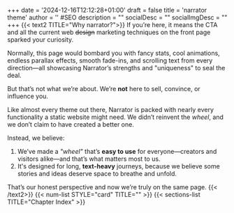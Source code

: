 +++
date = '2024-12-16T12:12:28+01:00'
draft = false
title = 'narrator theme'
author = ''
#SEO
description = ""
socialDesc = ""
socialImgDesc = ""
+++
{{< text2 TITLE="Why narrator?">}}
If you’re here, it means the CTA and all the current web ~~design~~ marketing techniques on the front page sparked your curiosity.

Normally, this page would bombard you with fancy stats, cool animations, endless parallax effects, smooth fade-ins, and scrolling text from every direction—all showcasing Narrator’s strengths and "uniqueness" to seal the deal.

But that’s not what we’re about.
We’re **not** here to sell, convince, or influence you.

Like almost every theme out there, Narrator is packed with nearly every functionality a static website might need.
We didn’t reinvent the *wheel*, and we don’t claim to have created a better one.

Instead, we believe:
1. We’ve made a *"wheel"* that’s **easy to use** for everyone—creators and visitors alike—and that’s what matters most to us.
2. It's designed for long, **text-heavy** journeys, because we believe some stories and ideas deserve space to breathe and unfold.

That’s our honest perspective and now we’re truly on the same page.
{{< /text2>}}
{{< num-list STYLE="card" TITLE="" >}}
{{< sections-list TITLE="Chapter Index" >}}
